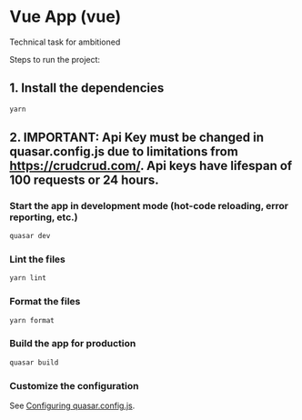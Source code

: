 
# Vue App (vue)

Technical task for ambitioned

Steps to run the project:

## 1. Install the dependencies
```bash
yarn
```

## 2. IMPORTANT: Api Key must be changed in quasar.config.js due to limitations from https://crudcrud.com/. Api keys have lifespan of 100 requests or 24 hours.

### Start the app in development mode (hot-code reloading, error reporting, etc.)
```bash
quasar dev
```


### Lint the files
```bash
yarn lint
```


### Format the files
```bash
yarn format
```



### Build the app for production
```bash
quasar build
```

### Customize the configuration
See [Configuring quasar.config.js](https://v2.quasar.dev/quasar-cli-vite/quasar-config-js).
